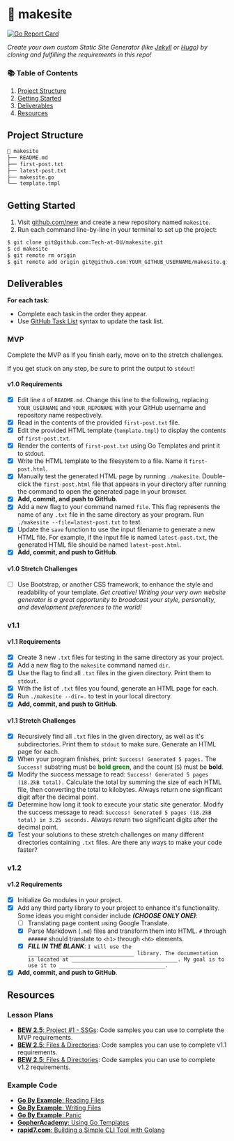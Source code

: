 # 🔗 makesite

[![Go Report Card](https://goreportcard.com/badge/github.com/Babaganouche622/ACS-4210-makesite_tutorial)](https://goreportcard.com/report/github.com/Babaganouche622/ACS-4210-makesite_tutorial)

_Create your own custom Static Site Generator (like [Jekyll](https://jekyllrb.com/) or [Hugo](https://gohugo.io/)) by cloning and fulfilling the requirements in this repo!_

### 📚 Table of Contents

1. [Project Structure](#project-structure)
2. [Getting Started](#getting-started)
3. [Deliverables](#deliverables)
4. [Resources](#resources)

## Project Structure

```bash
📂 makesite
├── README.md
├── first-post.txt
├── latest-post.txt
├── makesite.go
└── template.tmpl
```

## Getting Started

1. Visit [github.com/new](https://github.com/new) and create a new repository named `makesite`.
2. Run each command line-by-line in your terminal to set up the project:

```bash
$ git clone git@github.com:Tech-at-DU/makesite.git
$ cd makesite
$ git remote rm origin
$ git remote add origin git@github.com:YOUR_GITHUB_USERNAME/makesite.git
```

## Deliverables

**For each task**:

- Complete each task in the order they appear.
- Use [GitHub Task List](https://help.github.com/en/github/managing-your-work-on-github/about-task-lists) syntax to update the task list.

### MVP

Complete the MVP as If you finish early, move on to the stretch challenges.

If you get stuck on any step, be sure to print the output to `stdout`!

#### v1.0 Requirements

- [X] Edit line `4` of `README.md`. Change this line to the following, replacing `YOUR_USERNAME` and `YOUR_REPONAME` with your GitHub username and repository name respectively.
- [X] Read in the contents of the provided `first-post.txt` file.
- [X] Edit the provided HTML template (`template.tmpl`) to display the contents of `first-post.txt`.
- [X] Render the contents of `first-post.txt` using Go Templates and print it to stdout.
- [X] Write the HTML template to the filesystem to a file. Name it `first-post.html`.
- [X] Manually test the generated HTML page by running `./makesite`. Double-click the `first-post.html` file that appears in your directory after running the command to open the generated page in your browser.
- [X] **Add, commit, and push to GitHub**.
- [X] Add a new flag to your command named `file`. This flag represents the name of any `.txt` file in the same directory as your program. Run `./makesite --file=latest-post.txt` to test.
- [X] Update the `save` function to use the input filename to generate a new HTML file. For example, if the input file is named `latest-post.txt`, the generated HTML file should be named `latest-post.html`.
- [X] **Add, commit, and push to GitHub**.

#### v1.0 Stretch Challenges

- [ ] Use Bootstrap, or another CSS framework, to enhance the style and readability of your template. _Get creative! Writing your very own website generator is a great opportunity to broadcast your style, personality, and development preferences to the world!_

### v1.1

#### v1.1 Requirements

- [X] Create 3 new `.txt` files for testing in the same directory as your project.
- [X] Add a new flag to the `makesite` command named `dir`.
- [X] Use the flag to find all `.txt` files in the given directory. Print them to `stdout`.
- [X] With the list of `.txt` files you found, generate an HTML page for each.
- [X] Run `./makesite --dir=.` to test in your local directory.
- [X] **Add, commit, and push to GitHub**.

#### v1.1 Stretch Challenges

- [X] Recursively find all `.txt` files in the given directory, as well as it's subdirectories. Print them to `stdout` to make sure. Generate an HTML page for each.
- [X] When your program finishes, print: `Success! Generated 5 pages.` The `Success!` substring must be <span style="color: green; font-weight:bold;">bold green</span>, and the count (`5`) must be **bold**.
- [X] Modify the success message to read: `Success! Generated 5 pages (18.2kB total).` Calculate the total by summing the size of each HTML file, then converting the total to kilobytes. Always return one significant digit after the decimal point.
- [X] Determine how long it took to execute your static site generator. Modify the success message to read: `Success! Generated 5 pages (18.2kB total) in 3.25 seconds.` Always return two significant digits after the decimal point.
- [X] Test your solutions to these stretch challenges on many different directories containing `.txt` files. Are there any ways to make your code faster?

### v1.2

#### v1.2 Requirements

- [X] Initialize Go modules in your project.
- [X] Add any third party library to your project to enhance it's functionality. Some ideas you might consider include **_(CHOOSE ONLY ONE)_**:
    - [ ] Translating page content using Google Translate.
    - [X] Parse Markdown (`.md`) files and transform them into HTML. `#` through `######` should translate to `<h1>` through `<h6>` elements.
    - [X] **_FILL IN THE BLANK_**: `I will use the __________________________________ library. The documentation is located at __________________________________. My goal is to use it to __________________________________.`
- [X] **Add, commit, and push to GitHub**.

## Resources

### Lesson Plans

- [**BEW 2.5**: Project #1 - SSGs](https://tech-at-du.github.io/ACS-4210-Strongly-Typed-Languages/#/Lessons/SSGProject): Code samples you can use to complete the MVP requirements.
- [**BEW 2.5**: Files & Directories](https://tech-at-du.github.io/ACS-4210-Strongly-Typed-Languages/#/Lessons/FilesDirectories): Code samples you can use to complete v1.1 requirements.
- [**BEW 2.5**: Files & Directories](https://tech-at-du.github.io/ACS-4210-Strongly-Typed-Languages/#/Lessons/3rdPartyLibs): Code samples you can use to complete v1.2 requirements.

### Example Code

- [**Go By Example**: Reading Files](https://gobyexample.com/reading-files)
- [**Go By Example**: Writing Files](https://gobyexample.com/writing-files)
- [**Go By Example**: Panic](https://gobyexample.com/panic)
- [**GopherAcademy**: Using Go Templates](https://blog.gopheracademy.com/advent-2017/using-go-templates/)
- [**rapid7.com**: Building a Simple CLI Tool with Golang](https://blog.rapid7.com/2016/08/04/build-a-simple-cli-tool-with-golang/)
